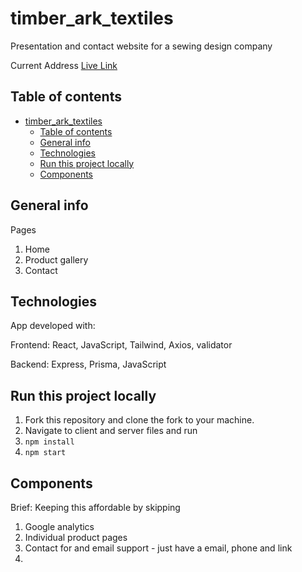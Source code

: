 # timber_ark_textiles

Presentation and contact website for a sewing design company

Current Address [Live Link](https://main--effervescent-brigadeiros-b4c4d1.netlify.app/)

## Table of contents

- [timber\_ark\_textiles](#timber_ark_textiles)
  - [Table of contents](#table-of-contents)
  - [General info](#general-info)
  - [Technologies](#technologies)
  - [Run this project locally](#run-this-project-locally)
  - [Components](#components)

## General info

Pages

1. Home
2. Product gallery
3. Contact

## Technologies

App developed with:

Frontend: React, JavaScript, Tailwind, Axios, validator

Backend: Express, Prisma, JavaScript

## Run this project locally

1. Fork this repository and clone the fork to your machine.
2. Navigate to client and server files and run
3. `npm install`
4. `npm start`


## Components

Brief: Keeping this affordable by skipping 

1. Google analytics
2. Individual product pages
3. Contact for and email support - just have a email, phone and link
4. 